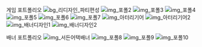 
게임 포트폴리오
![bg_리디자인_파티편성](https://user-images.githubusercontent.com/57715672/210492428-1bc7169b-65c3-4164-8571-a6cca4d2ad2b.jpg)
![img_포폴2](https://user-images.githubusercontent.com/57715672/210492623-47392b17-b7c6-4dba-9aa4-bab5ce55aa64.png)
![img_포폴3](https://user-images.githubusercontent.com/57715672/210492639-e089a5ee-7eaf-48d4-9201-33cea1015518.png)
![img_포폴4](https://user-images.githubusercontent.com/57715672/210492645-4282a6be-a9e1-4c27-a7e8-0afaac2920b0.png)
![img_포폴5](https://user-images.githubusercontent.com/57715672/210492649-a873299b-cdf8-43e0-8cd0-e50dfbd3fc11.png)
![img_포폴6](https://user-images.githubusercontent.com/57715672/210492654-24122ba2-6e78-4f71-9d18-8ecf560e7d65.png)
![img_포폴7](https://user-images.githubusercontent.com/57715672/210492664-221b7f3f-1fa0-409c-b58b-7738c544e97e.png)
![img_아터리기어](https://user-images.githubusercontent.com/57715672/210492690-085f0701-4e78-4e81-9e7f-7c212c90ab1a.png)
![img_아터리기어2](https://user-images.githubusercontent.com/57715672/210492698-5347f263-a167-4df6-82ba-9485bd59281f.jpg)
![img_배너디자인1](https://user-images.githubusercontent.com/57715672/210492725-125faeab-8a4b-428d-b761-b1aa29ef667e.jpg)
![img_배너디자인2](https://user-images.githubusercontent.com/57715672/210492730-f4f1bdaa-6864-4a6e-9182-068767b02167.jpg)

배너 포트폴리오
![img_서든어택배너](https://user-images.githubusercontent.com/57715672/210492732-05a0fcb4-c626-4c04-afc8-bab6d8527799.jpg)
![img_포폴8](https://user-images.githubusercontent.com/57715672/210492739-1402cff9-f39b-4fa3-b612-d06e4d9f95d2.png)
![img_포폴9](https://user-images.githubusercontent.com/57715672/210492746-12d7dcab-0634-45a6-92f3-111050fda998.png)
![img_포폴10](https://user-images.githubusercontent.com/57715672/210492753-36baa149-1dcf-4530-9801-9e1ea3936d17.png)
